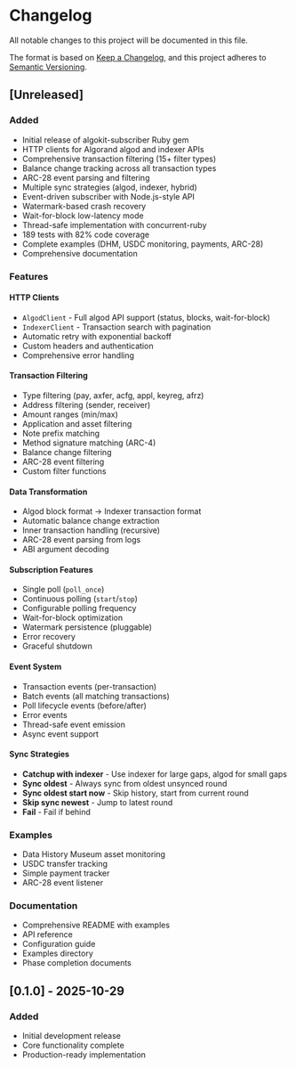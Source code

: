 # Changelog

All notable changes to this project will be documented in this file.

The format is based on [Keep a Changelog](https://keepachangelog.com/en/1.0.0/),
and this project adheres to [Semantic Versioning](https://semver.org/spec/v2.0.0.html).

## [Unreleased]

### Added
- Initial release of algokit-subscriber Ruby gem
- HTTP clients for Algorand algod and indexer APIs
- Comprehensive transaction filtering (15+ filter types)
- Balance change tracking across all transaction types
- ARC-28 event parsing and filtering
- Multiple sync strategies (algod, indexer, hybrid)
- Event-driven subscriber with Node.js-style API
- Watermark-based crash recovery
- Wait-for-block low-latency mode
- Thread-safe implementation with concurrent-ruby
- 189 tests with 82% code coverage
- Complete examples (DHM, USDC monitoring, payments, ARC-28)
- Comprehensive documentation

### Features

#### HTTP Clients
- `AlgodClient` - Full algod API support (status, blocks, wait-for-block)
- `IndexerClient` - Transaction search with pagination
- Automatic retry with exponential backoff
- Custom headers and authentication
- Comprehensive error handling

#### Transaction Filtering
- Type filtering (pay, axfer, acfg, appl, keyreg, afrz)
- Address filtering (sender, receiver)
- Amount ranges (min/max)
- Application and asset filtering
- Note prefix matching
- Method signature matching (ARC-4)
- Balance change filtering
- ARC-28 event filtering
- Custom filter functions

#### Data Transformation
- Algod block format → Indexer transaction format
- Automatic balance change extraction
- Inner transaction handling (recursive)
- ARC-28 event parsing from logs
- ABI argument decoding

#### Subscription Features
- Single poll (`poll_once`)
- Continuous polling (`start`/`stop`)
- Configurable polling frequency
- Wait-for-block optimization
- Watermark persistence (pluggable)
- Error recovery
- Graceful shutdown

#### Event System
- Transaction events (per-transaction)
- Batch events (all matching transactions)
- Poll lifecycle events (before/after)
- Error events
- Thread-safe event emission
- Async event support

#### Sync Strategies
- **Catchup with indexer** - Use indexer for large gaps, algod for small gaps
- **Sync oldest** - Always sync from oldest unsynced round
- **Sync oldest start now** - Skip history, start from current round
- **Skip sync newest** - Jump to latest round
- **Fail** - Fail if behind

### Examples
- Data History Museum asset monitoring
- USDC transfer tracking
- Simple payment tracker
- ARC-28 event listener

### Documentation
- Comprehensive README with examples
- API reference
- Configuration guide
- Examples directory
- Phase completion documents

## [0.1.0] - 2025-10-29

### Added
- Initial development release
- Core functionality complete
- Production-ready implementation

